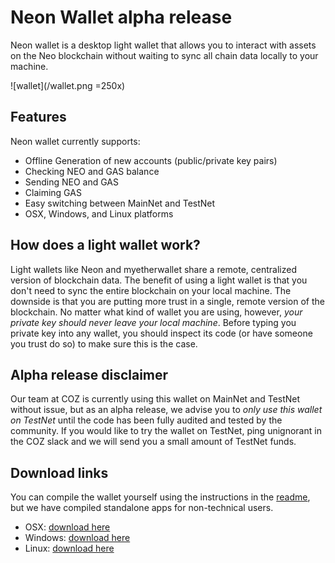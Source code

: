 # Neon Wallet alpha release

Neon wallet is a desktop light wallet that allows you to interact with assets on the Neo blockchain without waiting to sync all chain data locally to your machine.

![wallet](/wallet.png =250x)

## Features

Neon wallet currently supports:

  + Offline Generation of new accounts (public/private key pairs)
  + Checking NEO and GAS balance
  + Sending NEO and GAS
  + Claiming GAS
  + Easy switching between MainNet and TestNet
  + OSX, Windows, and Linux platforms
  
## How does a light wallet work?

Light wallets like Neon and myetherwallet share a remote, centralized version of blockchain data. The benefit of using a light wallet is that you don't need to sync the entire blockchain on your local machine. The downside is that you are putting more trust in a single, remote version of the blockchain. No matter what kind of wallet you are using, however, *your private key should never leave your local machine*. Before typing you private key into any wallet, you should inspect its code (or have someone you trust do so) to make sure this is the case.

## Alpha release disclaimer

Our team at COZ is currently using this wallet on MainNet and TestNet without issue, but as an alpha release, we advise you to *only use this wallet on TestNet* until the code has been fully audited and tested by the community. If you would like to try the wallet on TestNet, ping unignorant in the COZ slack and we will send you a small amount of TestNet funds.  

## Download links

You can compile the wallet yourself using the instructions in the [readme](../README.md), but we have compiled standalone apps for non-technical users.

  + OSX: [download here](/todo)
  + Windows: [download here](/todo)
  + Linux: [download here](/todo)
